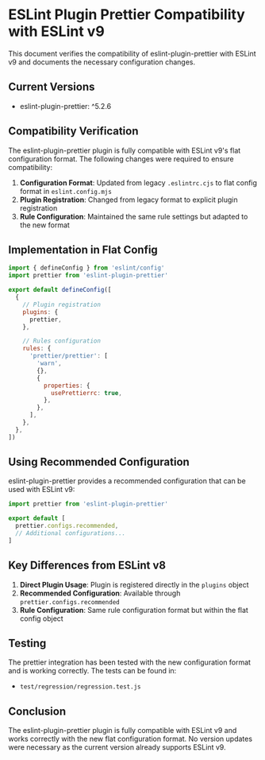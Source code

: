 # ESLint Plugin Prettier Compatibility with ESLint v9

This document verifies the compatibility of eslint-plugin-prettier with ESLint v9 and documents the necessary configuration changes.

## Current Versions

- eslint-plugin-prettier: ^5.2.6

## Compatibility Verification

The eslint-plugin-prettier plugin is fully compatible with ESLint v9's flat configuration format. The following changes were required to ensure compatibility:

1. **Configuration Format**: Updated from legacy `.eslintrc.cjs` to flat config format in `eslint.config.mjs`
2. **Plugin Registration**: Changed from legacy format to explicit plugin registration
3. **Rule Configuration**: Maintained the same rule settings but adapted to the new format

## Implementation in Flat Config

```javascript
import { defineConfig } from 'eslint/config'
import prettier from 'eslint-plugin-prettier'

export default defineConfig([
  {
    // Plugin registration
    plugins: {
      prettier,
    },

    // Rules configuration
    rules: {
      'prettier/prettier': [
        'warn',
        {},
        {
          properties: {
            usePrettierrc: true,
          },
        },
      ],
    },
  },
])
```

## Using Recommended Configuration

eslint-plugin-prettier provides a recommended configuration that can be used with ESLint v9:

```javascript
import prettier from 'eslint-plugin-prettier'

export default [
  prettier.configs.recommended,
  // Additional configurations...
]
```

## Key Differences from ESLint v8

1. **Direct Plugin Usage**: Plugin is registered directly in the `plugins` object
2. **Recommended Configuration**: Available through `prettier.configs.recommended`
3. **Rule Configuration**: Same rule configuration format but within the flat config object

## Testing

The prettier integration has been tested with the new configuration format and is working correctly. The tests can be found in:

- `test/regression/regression.test.js`

## Conclusion

The eslint-plugin-prettier plugin is fully compatible with ESLint v9 and works correctly with the new flat configuration format. No version updates were necessary as the current version already supports ESLint v9.

